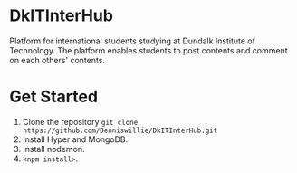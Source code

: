 # DkITInterHub
Platform for international students studying at Dundalk Institute of Technology. The platform enables students to post contents and comment on each others' contents.

# Get Started
1. Clone the repository `git clone https://github.com/Denniswillie/DkITInterHub.git`
2. Install Hyper and MongoDB.
3. Install nodemon.
4. `<npm install>`.

